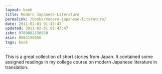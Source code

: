 ```yaml
---
layout: book
title: Modern Japanese Literature
permalink: /books/modern-japanese-literature/
date: 2011-02-01 01:43:47
updated: 2011-02-01 01:43:47
isbn: 9780802150950
asin: 0802150950
tags: book
---
```

This is a great collection of short stories from Japan. It contained some
assigned readings in my college course on modern Japanese literature in
translation.
